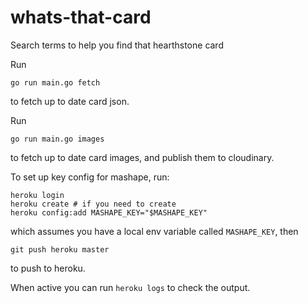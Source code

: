 # whats-that-card
Search terms to help you find that hearthstone card

Run
```
go run main.go fetch
```
to fetch up to date card json.

Run
```
go run main.go images
```
to fetch up to date card images, and publish them to cloudinary.

To set up key config for mashape, run:
```
heroku login
heroku create # if you need to create
heroku config:add MASHAPE_KEY="$MASHAPE_KEY"
```
which assumes you have a local env variable called `MASHAPE_KEY`, then
```
git push heroku master
```
to push to heroku.

When active you can run `heroku logs` to check the output.

